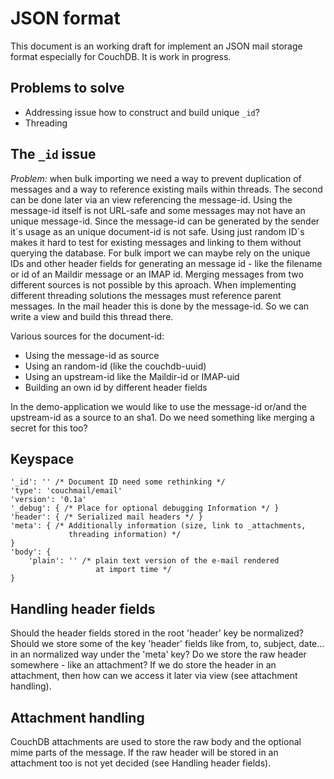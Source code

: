 JSON format
===========

This document is an working draft for implement an JSON mail
storage format especially for CouchDB. It is work in progress.

Problems to solve
-----------------

 * Addressing issue how to construct and build unique `_id`?
 * Threading
 

The `_id` issue
---------------

*Problem:* when bulk importing we need a way to prevent duplication
of messages and a way to reference existing mails within threads.
The second can be done later via an view referencing the message-id.
Using the message-id itself is not URL-safe and some messages may
not have an unique message-id. Since the message-id can be generated
by the sender it´s usage as an unique document-id is not safe.
Using just random ID´s makes it hard to test for existing messages
and linking to them without querying the database.
For bulk import we can maybe rely on the unique IDs and other
header fields for generating an message id - like the filename or
id of an Maildir message or an IMAP id. Merging messages from two
different sources is not possible by this aproach.
When implementing different threading solutions the messages must
reference parent messages. In the mail header this is done by the
message-id. So we can write a view and build this thread there.

Various sources for the document-id:
 * Using the message-id as source
 * Using an random-id (like the couchdb-uuid)
 * Using an upstream-id like the Maildir-id or IMAP-uid
 * Building an own id by different header fields

In the demo-application we would like to use the message-id or/and
the upstream-id as a source to an sha1. Do we need something like
merging a secret for this too?


Keyspace
--------

    '_id': '' /* Document ID need some rethinking */
    'type': 'couchmail/email'
    'version': '0.1a'
    '_debug': { /* Place for optional debugging Information */ } 
    'header': { /* Serialized mail headers */ }
    'meta': { /* Additionally information (size, link to _attachments,
                 threading information) */ 
    }
    'body': {
        'plain': '' /* plain text version of the e-mail rendered
                       at import time */
    }


Handling header fields
----------------------

Should the header fields stored in the root 'header' key be normalized?
Should we store some of the key 'header' fields like from, to, subject,
date… in an normalized way under the 'meta' key? Do we store the raw
header somewhere - like an attachment? If we do store the header in an
attachment, then how can we access it later via view (see attachment
handling).


Attachment handling
-------------------

CouchDB attachments are used to store the raw body and the optional
mime parts of the message. If the raw header will be stored in an 
attachment too is not yet decided (see Handling header fields).

